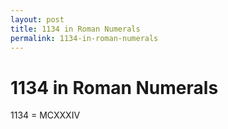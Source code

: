 ```yaml
---
layout: post
title: 1134 in Roman Numerals
permalink: 1134-in-roman-numerals
---
```


# 1134 in Roman Numerals

1134 = MCXXXIV
